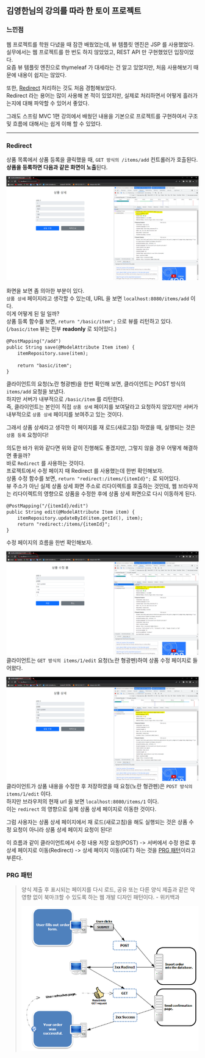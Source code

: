 ## 김영한님의 강의를 따라 한 토이 프로젝트

### 느낀점<br>
웹 프로젝트를 학원 다녔을 때 잠깐 배웠었는데, 뷰 템플릿 엔진은 JSP 를 사용했었다.<br>
실무에서는 웹 프로젝트를 한 번도 하지 않았었고, REST API 만 구현했었던 입장이었다.<br>
요즘 뷰 템플릿 엔진으로 thymeleaf 가 대세라는 건 알고 있었지만, 처음 사용해보기 때문에 내용이 쉽지는 않았다.<br>

또한, [Redirect](#Redirect) 처리하는 것도 처음 경험해보았다.<br>
Redirect 라는 용어는 많이 사용해 본 적이 있었지만, 실제로 처리하면서 어떻게 흘러가는지에 대해 파악할 수 있어서 좋았다.<br> 

그래도 스프링 MVC 1편 강의에서 배웠던 내용을 기본으로 프로젝트를 구현하여서 구조 및 흐름에 대해서는 쉽게 이해 할 수 있었다. 


---
### Redirect
상품 목록에서 상품 등록을 클릭했을 때, `GET 방식의 /items/add` 컨트롤러가 호출된다.<br>
**상품을 등록하면 다음과 같은 화면이 노출**된다.<br>

![img.png](img.png)

화면을 보면 좀 의아한 부분이 있다.<br>
`상품 상세` 페이지라고 생각할 수 있는데, URL 을 보면 `localhost:8080/items/add` 이다.<br>
이게 어떻게 된 일 일까?<br>
상품 등록 함수를 보면, `return "/basic/item";` 으로 뷰를 리턴하고 있다.(`/basic/item` 뷰는 전부 **readonly** 로 되어있다.)
```
@PostMapping("/add")
public String save(@ModelAttribute Item item) {
    itemRepository.save(item);
    
    return "basic/item";
}
```
클라이언트의 요청(노란 형광펜)을 한번 확인해 보면, 클라이언트는 POST 방식의 `items/add` 요청을 보냈다.<br>
하지만 서버가 내부적으로 `/basic/item` 를 리턴한다.<br>
즉, 클라이언트는 본인이 직접 `상품 상세` 페이지를 보여달라고 요청하지 않았지만 서버가 내부적으로 `상품 상세` 페이지를 보여주고 있는 것이다.<br>

그래서 상품 상세라고 생각한 이 페이지를 재 로드(새로고침) 하였을 때, 실행되는 것은 `상품 등록` 요청이다!<br>

의도한 바가 위와 같다면 위와 같이 진행해도 좋겠지만, 그렇지 않을 경우 어떻게 해결하면 좋을까?<br>
바로 `Redirect` 를 사용하는 것이다.<br>
프로젝트에서 수정 페이지 때 Redirect 를 사용했는데 한번 확인해보자.<br>
상품 수정 함수를 보면, `return "redirect:/items/{itemId}";` 로 되어있다.<br>
뷰 주소가 아닌 실제 상품 상세 화면 주소로 리다이렉트를 호출하는 것인데, 웹 브라우저는 리다이렉트의 영향으로 상품을 수정한 후에 상품 상세 화면으로 다시 이동하게 된다.<br>

```
@PostMapping("/{itemId}/edit")
public String edit(@ModelAttribute Item item) {
    itemRepository.updateById(item.getId(), item);
    return "redirect:/items/{itemId}";
}
```

수정 페이지의 흐름을 한번 확인해보자.

![img_1.png](img_1.png)
클라이언트는 `GET 방식의 items/1/edit` 요청(노란 형광펜)하여 상품 수정 페이지로 들어왔다.

![img_2.png](img_2.png)
클라이언트가 상품 내용을 수정한 후 저장하였을 때 요청(노란 형관펜)은 `POST 방식의 items/1/edit` 이다.<br>
하지만 브라우저의 현재 url 을 보면 `localhost:8080/items/1` 이다.<br>
이는 `redirect` 의 영향으로 실제 상품 상세 페이지로 이동한 것이다.<br>

그럼 사용자는 상품 상세 페이지에서 재 로드(새로고침)을 해도 실행되는 것은 상품 수정 요청이 아니라 상품 상세 페이지 요청이 된다!<br>

이 흐름과 같이 클라이언트에서 수정 내용 저장 요청(POST) -> 서버에서 수정 완료 후 상세 페이지로 이동(Redirect) -> 상세 페이지 이동(GET) 하는 것을 [PRG 패턴](#PRG-패턴)이라고 부른다.<br>

### PRG 패턴
> 양식 제출 후 표시되는 페이지를 다시 로드, 공유 또는 다른 양식 제출과 같은 악영향 없이 북마크할 수 있도록 하는 웹 개발 디자인 패턴이다. - 위키백과
>
> ![img_3.png](img_3.png)

